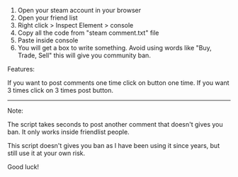 1. Open your steam account in your browser
2. Open your friend list
3. Right click > Inspect Element > console
4. Copy all the code from "steam comment.txt" file
5. Paste inside console
6. You will get a box to write something.
Avoid using words like "Buy, Trade, Sell" this will give you community ban.

Features:

If you want to post comments one time click on button one time. If you want 3 times click on 3 times post button. 

----------------------------

Note:

The script takes seconds to post another comment that doesn't gives you ban. It only works inside friendlist people.

This script doesn't gives you ban as I have been using it since years, but still use it at your own risk. 


Good luck!
